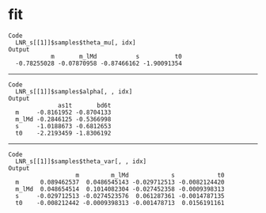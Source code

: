 # fit

    Code
      LNR_s[[1]]$samples$theta_mu[, idx]
    Output
                m       m_lMd           s          t0 
      -0.78255028 -0.07870958 -0.87466162 -1.90091354 

---

    Code
      LNR_s[[1]]$samples$alpha[, , idx]
    Output
                  as1t       bd6t
      m     -0.8161952 -0.8704133
      m_lMd -0.2846125 -0.5366998
      s     -1.0188673 -0.6812653
      t0    -2.2193459 -1.8306192

---

    Code
      LNR_s[[1]]$samples$theta_var[, , idx]
    Output
                       m         m_lMd            s            t0
      m      0.089462537  0.0486545143 -0.029712513 -0.0082124420
      m_lMd  0.048654514  0.1014082304 -0.027452358 -0.0009398313
      s     -0.029712513 -0.0274523576  0.061287361 -0.0014787135
      t0    -0.008212442 -0.0009398313 -0.001478713  0.0156191161

